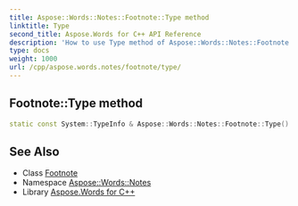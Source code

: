 ```yaml
---
title: Aspose::Words::Notes::Footnote::Type method
linktitle: Type
second_title: Aspose.Words for C++ API Reference
description: 'How to use Type method of Aspose::Words::Notes::Footnote class in C++.'
type: docs
weight: 1000
url: /cpp/aspose.words.notes/footnote/type/
---
```

## Footnote::Type method




```cpp
static const System::TypeInfo & Aspose::Words::Notes::Footnote::Type()
```

## See Also

* Class [Footnote](../)
* Namespace [Aspose::Words::Notes](../../)
* Library [Aspose.Words for C++](../../../)

